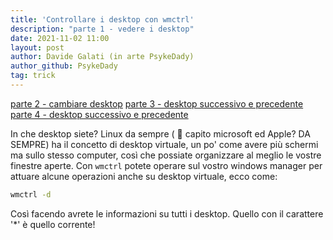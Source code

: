 ```yaml
---
title: 'Controllare i desktop con wmctrl'
description: "parte 1 - vedere i desktop"
date: 2021-11-02 11:00
layout: post
author: Davide Galati (in arte PsykeDady)
author_github: PsykeDady
tag: trick
---
```

[parte 2 - cambiare desktop](https://feed.linuxpeople.org/posts/wmctrl-desktop-pt2)
[parte 3 - desktop successivo e precedente](https://feed.linuxpeople.org/posts/wmctrl-desktop-pt3)
[parte 4 - desktop successivo e precedente](https://feed.linuxpeople.org/posts/wmctrl-desktop-pt4)


In che desktop siete? 
Linux da sempre ( 👀 capito microsoft ed Apple?  DA SEMPRE) ha il concetto di desktop virtuale, un po' come avere più schermi ma sullo stesso computer, così che possiate organizzare al meglio le vostre finestre aperte.
Con `wmctrl` potete operare sul vostro windows manager per attuare alcune operazioni anche su desktop virtuale, ecco come: 

```bash
wmctrl -d  
```

Così facendo avrete le informazioni su tutti i desktop. Quello con il carattere '*' è quello corrente!

